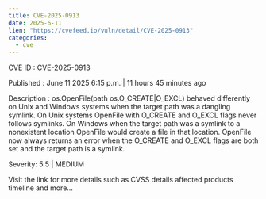 ```yaml
---
title: CVE-2025-0913
date: 2025-6-11
lien: "https://cvefeed.io/vuln/detail/CVE-2025-0913"
categories:
  - cve
---
```


CVE ID : CVE-2025-0913

Published :  June 11
2025
6:15 p.m. | 11 hours
45 minutes ago

Description : os.OpenFile(path
os.O_CREATE|O_EXCL) behaved differently on Unix and Windows systems when the target path was a dangling symlink. On Unix systems
OpenFile with O_CREATE and O_EXCL flags never follows symlinks. On Windows
when the target path was a symlink to a nonexistent location
OpenFile would create a file in that location. OpenFile now always returns an error when the O_CREATE and O_EXCL flags are both set and the target path is a symlink.

Severity: 5.5 | MEDIUM

Visit the link for more details
such as CVSS details
affected products
timeline
and more...
